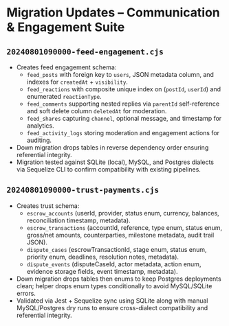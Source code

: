 # Migration Updates – Communication & Engagement Suite

## `20240801090000-feed-engagement.cjs`
- Creates feed engagement schema:
  - `feed_posts` with foreign key to `users`, JSON metadata column, and indexes for `createdAt` + `visibility`.
  - `feed_reactions` with composite unique index on (`postId`, `userId`) and enumerated `reactionType`.
  - `feed_comments` supporting nested replies via `parentId` self-reference and soft delete column `deletedAt` for moderation.
  - `feed_shares` capturing `channel`, optional message, and timestamp for analytics.
  - `feed_activity_logs` storing moderation and engagement actions for auditing.
- Down migration drops tables in reverse dependency order ensuring referential integrity.
- Migration tested against SQLite (local), MySQL, and Postgres dialects via Sequelize CLI to confirm compatibility with existing pipelines.

## `20240801090000-trust-payments.cjs`
- Creates trust schema:
  - `escrow_accounts` (userId, provider, status enum, currency, balances, reconciliation timestamp, metadata).
  - `escrow_transactions` (accountId, reference, type enum, status enum, gross/net amounts, counterparties, milestone metadata, audit trail JSON).
  - `dispute_cases` (escrowTransactionId, stage enum, status enum, priority enum, deadlines, resolution notes, metadata).
  - `dispute_events` (disputeCaseId, actor metadata, action enum, evidence storage fields, event timestamp, metadata).
- Down migration drops tables then enums to keep Postgres deployments clean; helper drops enum types conditionally to avoid MySQL/SQLite errors.
- Validated via Jest + Sequelize sync using SQLite along with manual MySQL/Postgres dry runs to ensure cross-dialect compatibility and referential integrity.
